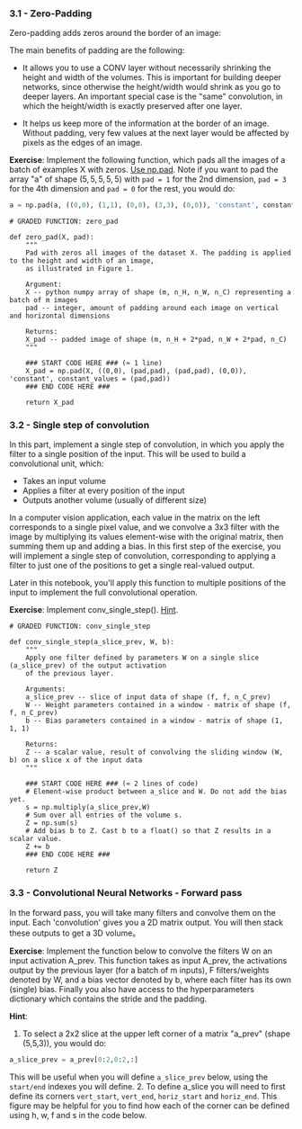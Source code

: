 ### 3.1 - Zero-Padding

Zero-padding adds zeros around the border of an image:

The main benefits of padding are the following:

- It allows you to use a CONV layer without necessarily shrinking the height and width of the volumes. This is important for building deeper networks, since otherwise the height/width would shrink as you go to deeper layers. An important special case is the "same" convolution, in which the height/width is exactly preserved after one layer. 

- It helps us keep more of the information at the border of an image. Without padding, very few values at the next layer would be affected by pixels as the edges of an image.

**Exercise**: Implement the following function, which pads all the images of a batch of examples X with zeros. [Use np.pad](https://docs.scipy.org/doc/numpy/reference/generated/numpy.pad.html). Note if you want to pad the array "a" of shape $(5,5,5,5,5)$ with `pad = 1` for the 2nd dimension, `pad = 3` for the 4th dimension and `pad = 0` for the rest, you would do:
```python
a = np.pad(a, ((0,0), (1,1), (0,0), (3,3), (0,0)), 'constant', constant_values = (..,..))
```
```
# GRADED FUNCTION: zero_pad

def zero_pad(X, pad):
    """
    Pad with zeros all images of the dataset X. The padding is applied to the height and width of an image, 
    as illustrated in Figure 1.
    
    Argument:
    X -- python numpy array of shape (m, n_H, n_W, n_C) representing a batch of m images
    pad -- integer, amount of padding around each image on vertical and horizontal dimensions
    
    Returns:
    X_pad -- padded image of shape (m, n_H + 2*pad, n_W + 2*pad, n_C)
    """
    
    ### START CODE HERE ### (≈ 1 line)
    X_pad = np.pad(X, ((0,0), (pad,pad), (pad,pad), (0,0)), 'constant', constant_values = (pad,pad))
    ### END CODE HERE ###
    
    return X_pad
```
### 3.2 - Single step of convolution 

In this part, implement a single step of convolution, in which you apply the filter to a single position of the input. This will be used to build a convolutional unit, which: 

- Takes an input volume 
- Applies a filter at every position of the input
- Outputs another volume (usually of different size)

In a computer vision application, each value in the matrix on the left corresponds to a single pixel value, and we convolve a 3x3 filter with the image by multiplying its values element-wise with the original matrix, then summing them up and adding a bias. In this first step of the exercise, you will implement a single step of convolution, corresponding to applying a filter to just one of the positions to get a single real-valued output. 

Later in this notebook, you'll apply this function to multiple positions of the input to implement the full convolutional operation. 

**Exercise**: Implement conv_single_step(). [Hint](https://docs.scipy.org/doc/numpy-1.13.0/reference/generated/numpy.sum.html).


```
# GRADED FUNCTION: conv_single_step

def conv_single_step(a_slice_prev, W, b):
    """
    Apply one filter defined by parameters W on a single slice (a_slice_prev) of the output activation 
    of the previous layer.
    
    Arguments:
    a_slice_prev -- slice of input data of shape (f, f, n_C_prev)
    W -- Weight parameters contained in a window - matrix of shape (f, f, n_C_prev)
    b -- Bias parameters contained in a window - matrix of shape (1, 1, 1)
    
    Returns:
    Z -- a scalar value, result of convolving the sliding window (W, b) on a slice x of the input data
    """

    ### START CODE HERE ### (≈ 2 lines of code)
    # Element-wise product between a_slice and W. Do not add the bias yet.
    s = np.multiply(a_slice_prev,W)
    # Sum over all entries of the volume s.
    Z = np.sum(s)
    # Add bias b to Z. Cast b to a float() so that Z results in a scalar value.
    Z += b
    ### END CODE HERE ###

    return Z
```
### 3.3 - Convolutional Neural Networks - Forward pass

In the forward pass, you will take many filters and convolve them on the input. Each 'convolution' gives you a 2D matrix output. You will then stack these outputs to get a 3D volume。

**Exercise**: Implement the function below to convolve the filters W on an input activation A_prev. This function takes as input A_prev, the activations output by the previous layer (for a batch of m inputs), F filters/weights denoted by W, and a bias vector denoted by b, where each filter has its own (single) bias. Finally you also have access to the hyperparameters dictionary which contains the stride and the padding. 

**Hint**: 
1. To select a 2x2 slice at the upper left corner of a matrix "a_prev" (shape (5,5,3)), you would do:
```python
a_slice_prev = a_prev[0:2,0:2,:]
```
This will be useful when you will define `a_slice_prev` below, using the `start/end` indexes you will define.
2. To define a_slice you will need to first define its corners `vert_start`, `vert_end`, `horiz_start` and `horiz_end`. This figure may be helpful for you to find how each of the corner can be defined using h, w, f and s in the code below.
